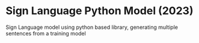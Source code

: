 # Sign Language Python Model (2023)
Sign Language model using python based library, generating multiple sentences from a training model
